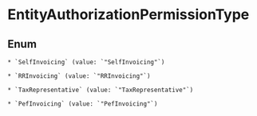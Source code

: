 
# EntityAuthorizationPermissionType

## Enum


    * `SelfInvoicing` (value: `"SelfInvoicing"`)

    * `RRInvoicing` (value: `"RRInvoicing"`)

    * `TaxRepresentative` (value: `"TaxRepresentative"`)

    * `PefInvoicing` (value: `"PefInvoicing"`)



